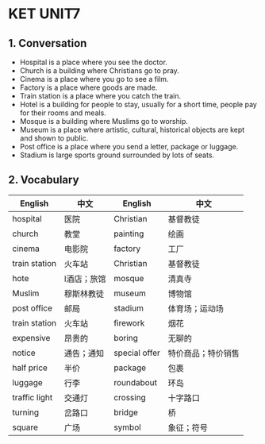 # KET UNIT7

## 1. Conversation

* Hospital is a place where you see the doctor.
* Church is a building where Christians go to pray.
* Cinema is a place where you go to see a film.
* Factory is a place where goods are made.
* Train station is a place where you catch the train.
* Hotel is a building for people to stay, usually for a short time, people pay for their rooms and meals.
* Mosque is a building where Muslims go to worship.
* Museum is a place where artistic, cultural, historical objects are kept and shown to public.
* Post office is a place where you send a letter, package or luggage.
* Stadium is large sports ground surrounded by lots of seats.

## 2. Vocabulary

| English       | 中文     | English       | 中文        |
|---------------|--------|---------------|-----------|
| hospital      | 医院     | Christian     | 基督教徒      |
| church        | 教堂     | painting      | 绘画        |
| cinema        | 电影院    | factory       | 工厂        |
| train station | 火车站    | Christian     | 基督教徒      |
| hote          | l酒店；旅馆 | mosque        | 清真寺       |
| Muslim        | 穆斯林教徒  | museum        | 博物馆       |
| post office   | 邮局     | stadium       | 体育场；运动场   |
| train station | 火车站    | firework      | 烟花        |
| expensive     | 昂贵的    | boring        | 无聊的       |
| notice        | 通告；通知  | special offer | 特价商品；特价销售 |
| half price    | 半价     | package       | 包裹        |
| luggage       | 行李     | roundabout    | 环岛        |
| traffic light | 交通灯    | crossing      | 十字路口      |
| turning       | 岔路口    | bridge        | 桥         |
| square        | 广场     | symbol        | 象征；符号     |
